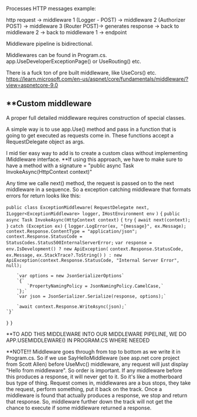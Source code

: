 
Processes HTTP messages example:

http request -> middleware 1 (Logger - POST) -> middleware 2 (Authorizer POST) -> middleware 3 (Router POST)-> generates response -> back to middleware 2 -> back to middleware 1 -> endpoint

Middleware pipeline is bidirectional.

Middlewares can be found in Program.cs. app.UseDeveloperExceptionPage() or UseRouting() etc.

There is a fuck ton of pre built middleware, like UseCors() etc. https://learn.microsoft.com/en-us/aspnet/core/fundamentals/middleware/?view=aspnetcore-9.0


**Custom middleware
--

A proper full detailed middleware requires construction of special classes. 

A simple way is to use app.Use() method and pass in a function that is going to get executed as requests come in. These functions accept a RequestDelegate object as args.

I mid tier easy way to add is to create a custom class without implementing IMiddleware interface. **If using this approach, we have to make sure to have a method with a signature = "public async Task InvokeAsync(HttpContext context)"

Any time we calle next() method, the request is passed on to the next middleware in a sequence. So a exception catching middleware that formats errors for return looks like this:

`public class ExceptionMiddleware(`
`RequestDelegate next,`
`ILogger<ExceptionMiddleware> logger,`
`IHostEnvironment env`
`)`
`{`
`public async Task InvokeAsync(HttpContext context)`
`{`
	`try`
	`{`
		`await next(context);`
	`}`
	`catch (Exception ex)`
	`{`
		`logger.LogError(ex, "{message}", ex.Message);`
		`context.Response.ContentType = "application/json";`
		`context.Response.StatusCode = StatusCodes.Status500InternalServerError;`
		`var response = env.IsDevelopment() ? new ApiException(`
			`context.Response.StatusCode,`
			`ex.Message,`
			`ex.StackTrace?.ToString()`
		`) : new ApiException(context.Response.StatusCode, "Internal Server Error", null);`

		`var options = new JsonSerializerOptions`
		`{`
			`PropertyNamingPolicy = JsonNamingPolicy.CamelCase,`
		`};`
		`var json = JsonSerializer.Serialize(response, options);`

		`await context.Response.WriteAsync(json);`
	`}`
`}`
`}`

**TO ADD THIS MIDDLEWARE INTO OUR MIDDLEWARE PIPELINE, WE DO APP.USEMIDDLEWARE<OURCUSTOMMIDDLEWARECLASS>() IN PROGRAM.CS WHERE NEEDED

**NOTE!!! 
Middleware goes through from top to bottom as we write it in Program.cs. So if we use SayHelloMiddleware (see asp.net core project from Scott Allen) before UseMvc() middleware, any request will just display "Hello from middleware". So order is important.  If any middleware before this produces a response, it will never get to it. So it's like a motherboard bus type of thing. Request comes in, middlewares are a bus stops, they take the request, perform something, put it back on the track. Once a middleware is found that actually produces a response, we stop and return that response. So, middleware further down the track will not get the chance to execute if some middleware returned a response.


